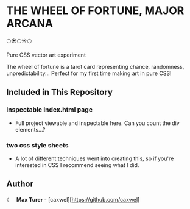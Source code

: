 # THE WHEEL OF FORTUNE, MAJOR ARCANA
🌕☀️🌕☀️🌕

Pure CSS vector art experiment

The wheel of fortune is a tarot card representing chance, randomness, unpredictability...
Perfect for my first time making art in pure CSS!

## Included in This Repository

### inspectable index.html page

* Full project viewable and inspectable here. Can you count the div elements...?


### two css style sheets

* A lot of different techniques went into creating this, so if you're interested in CSS I recommend seeing what I did.

## Author
☾　**Max Turer** - [caxwel][https://github.com/caxwel]
